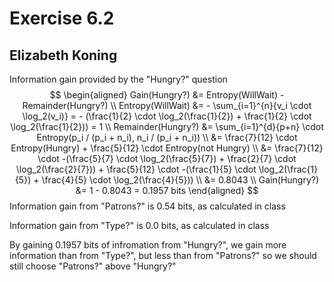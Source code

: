 # Exercise 6.2
## Elizabeth Koning

Information gain provided by the "Hungry?" question
$$
\begin{aligned}
Gain(Hungry?) &= Entropy(WillWait) - Remainder(Hungry?) \\
Entropy(WillWait) &= - \sum_{i=1}^{n}{v_i \cdot \log_2(v_i)} = - (\frac{1}{2} \cdot \log_2(\frac{1}{2}) + \frac{1}{2} \cdot \log_2(\frac{1}{2})) = 1 \\
Remainder(Hungry?) &= \sum_{i=1}^{d}{p+n} \cdot Entropy(p_i / (p_i + n_i), n_i / (p_i + n_i)) \\ &= \frac{7}{12} \cdot Entropy(Hungry) + \frac{5}{12} \cdot Entropy(not Hungry) \\ &= \frac{7}{12} \cdot -(\frac{5}{7} \cdot \log_2(\frac{5}{7}) + \frac{2}{7} \cdot \log_2(\frac{2}{7})) + \frac{5}{12} \cdot -(\frac{1}{5} \cdot \log_2(\frac{1}{5}) + \frac{4}{5} \cdot \log_2(\frac{4}{5})) \\ &= 0.8043 \\
Gain(Hungry?) &= 1 - 0.8043 = 0.1957 bits
\end{aligned}
$$
Information gain from "Patrons?" is 0.54 bits, as calculated in class

Information gain from "Type?" is 0.0 bits, as calculated in class

By gaining 0.1957 bits of infromation from "Hungry?", we gain more information than from "Type?", but less than from "Patrons?" so we should still choose "Patrons?" above "Hungry?"
